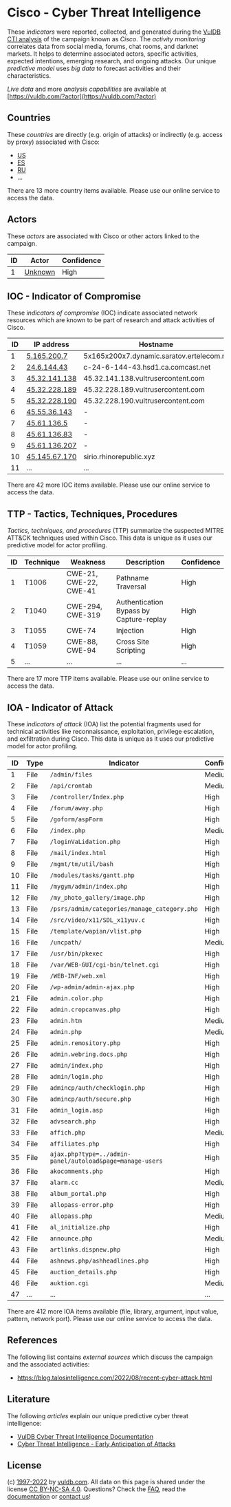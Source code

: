 # Cisco - Cyber Threat Intelligence

These _indicators_ were reported, collected, and generated during the [VulDB CTI analysis](https://vuldb.com/?kb.cti) of the campaign known as _Cisco_. The _activity monitoring_ correlates data from social media, forums, chat rooms, and darknet markets. It helps to determine associated actors, specific activities, expected intentions, emerging research, and ongoing attacks. Our unique _predictive model_ uses _big data_ to forecast activities and their characteristics.

_Live data_ and more _analysis capabilities_ are available at [https://vuldb.com/?actor](https://vuldb.com/?actor)

## Countries

These _countries_ are directly (e.g. origin of attacks) or indirectly (e.g. access by proxy) associated with Cisco:

* [US](https://vuldb.com/?country.us)
* [ES](https://vuldb.com/?country.es)
* [RU](https://vuldb.com/?country.ru)
* ...

There are 13 more country items available. Please use our online service to access the data.

## Actors

These _actors_ are associated with Cisco or other actors linked to the campaign.

ID | Actor | Confidence
-- | ----- | ----------
1 | [Unknown](https://vuldb.com/?actor.unknown) | High

## IOC - Indicator of Compromise

These _indicators of compromise_ (IOC) indicate associated network resources which are known to be part of research and attack activities of Cisco.

ID | IP address | Hostname | Actor | Confidence
-- | ---------- | -------- | ----- | ----------
1 | [5.165.200.7](https://vuldb.com/?ip.5.165.200.7) | 5x165x200x7.dynamic.saratov.ertelecom.ru | [Unknown](https://vuldb.com/?actor.unknown) | High
2 | [24.6.144.43](https://vuldb.com/?ip.24.6.144.43) | c-24-6-144-43.hsd1.ca.comcast.net | [Unknown](https://vuldb.com/?actor.unknown) | High
3 | [45.32.141.138](https://vuldb.com/?ip.45.32.141.138) | 45.32.141.138.vultrusercontent.com | [Unknown](https://vuldb.com/?actor.unknown) | High
4 | [45.32.228.189](https://vuldb.com/?ip.45.32.228.189) | 45.32.228.189.vultrusercontent.com | [Unknown](https://vuldb.com/?actor.unknown) | High
5 | [45.32.228.190](https://vuldb.com/?ip.45.32.228.190) | 45.32.228.190.vultrusercontent.com | [Unknown](https://vuldb.com/?actor.unknown) | High
6 | [45.55.36.143](https://vuldb.com/?ip.45.55.36.143) | - | [Unknown](https://vuldb.com/?actor.unknown) | High
7 | [45.61.136.5](https://vuldb.com/?ip.45.61.136.5) | - | [Unknown](https://vuldb.com/?actor.unknown) | High
8 | [45.61.136.83](https://vuldb.com/?ip.45.61.136.83) | - | [Unknown](https://vuldb.com/?actor.unknown) | High
9 | [45.61.136.207](https://vuldb.com/?ip.45.61.136.207) | - | [Unknown](https://vuldb.com/?actor.unknown) | High
10 | [45.145.67.170](https://vuldb.com/?ip.45.145.67.170) | sirio.rhinorepublic.xyz | [Unknown](https://vuldb.com/?actor.unknown) | High
11 | ... | ... | ... | ...

There are 42 more IOC items available. Please use our online service to access the data.

## TTP - Tactics, Techniques, Procedures

_Tactics, techniques, and procedures_ (TTP) summarize the suspected MITRE ATT&CK techniques used within Cisco. This data is unique as it uses our predictive model for actor profiling.

ID | Technique | Weakness | Description | Confidence
-- | --------- | -------- | ----------- | ----------
1 | T1006 | CWE-21, CWE-22, CWE-41 | Pathname Traversal | High
2 | T1040 | CWE-294, CWE-319 | Authentication Bypass by Capture-replay | High
3 | T1055 | CWE-74 | Injection | High
4 | T1059 | CWE-88, CWE-94 | Cross Site Scripting | High
5 | ... | ... | ... | ...

There are 17 more TTP items available. Please use our online service to access the data.

## IOA - Indicator of Attack

These _indicators of attack_ (IOA) list the potential fragments used for technical activities like reconnaissance, exploitation, privilege escalation, and exfiltration during Cisco. This data is unique as it uses our predictive model for actor profiling.

ID | Type | Indicator | Confidence
-- | ---- | --------- | ----------
1 | File | `/admin/files` | Medium
2 | File | `/api/crontab` | Medium
3 | File | `/controller/Index.php` | High
4 | File | `/forum/away.php` | High
5 | File | `/goform/aspForm` | High
6 | File | `/index.php` | Medium
7 | File | `/loginVaLidation.php` | High
8 | File | `/mail/index.html` | High
9 | File | `/mgmt/tm/util/bash` | High
10 | File | `/modules/tasks/gantt.php` | High
11 | File | `/mygym/admin/index.php` | High
12 | File | `/my_photo_gallery/image.php` | High
13 | File | `/psrs/admin/categories/manage_category.php` | High
14 | File | `/src/video/x11/SDL_x11yuv.c` | High
15 | File | `/template/wapian/vlist.php` | High
16 | File | `/uncpath/` | Medium
17 | File | `/usr/bin/pkexec` | High
18 | File | `/var/WEB-GUI/cgi-bin/telnet.cgi` | High
19 | File | `/WEB-INF/web.xml` | High
20 | File | `/wp-admin/admin-ajax.php` | High
21 | File | `admin.color.php` | High
22 | File | `admin.cropcanvas.php` | High
23 | File | `admin.htm` | Medium
24 | File | `admin.php` | Medium
25 | File | `admin.remository.php` | High
26 | File | `admin.webring.docs.php` | High
27 | File | `admin/index.php` | High
28 | File | `admin/login.php` | High
29 | File | `admincp/auth/checklogin.php` | High
30 | File | `admincp/auth/secure.php` | High
31 | File | `admin_login.asp` | High
32 | File | `advsearch.php` | High
33 | File | `affich.php` | Medium
34 | File | `affiliates.php` | High
35 | File | `ajax.php?type=../admin-panel/autoload&page=manage-users` | High
36 | File | `akocomments.php` | High
37 | File | `alarm.cc` | Medium
38 | File | `album_portal.php` | High
39 | File | `allopass-error.php` | High
40 | File | `allopass.php` | Medium
41 | File | `al_initialize.php` | High
42 | File | `announce.php` | Medium
43 | File | `artlinks.dispnew.php` | High
44 | File | `ashnews.php/ashheadlines.php` | High
45 | File | `auction_details.php` | High
46 | File | `auktion.cgi` | Medium
47 | ... | ... | ...

There are 412 more IOA items available (file, library, argument, input value, pattern, network port). Please use our online service to access the data.

## References

The following list contains _external sources_ which discuss the campaign and the associated activities:

* https://blog.talosintelligence.com/2022/08/recent-cyber-attack.html

## Literature

The following _articles_ explain our unique predictive cyber threat intelligence:

* [VulDB Cyber Threat Intelligence Documentation](https://vuldb.com/?kb.cti)
* [Cyber Threat Intelligence - Early Anticipation of Attacks](https://www.scip.ch/en/?labs.20201022)

## License

(c) [1997-2022](https://vuldb.com/?kb.changelog) by [vuldb.com](https://vuldb.com/?kb.about). All data on this page is shared under the license [CC BY-NC-SA 4.0](https://creativecommons.org/licenses/by-nc-sa/4.0/). Questions? Check the [FAQ](https://vuldb.com/?kb.faq), read the [documentation](https://vuldb.com/?kb) or [contact us](https://vuldb.com/?contact)!

